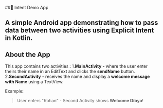 ##🚀 Intent Demo App

A simple Android app demonstrating how to pass
data between two activities using **Explicit Intent** in Kotlin.
--
## **About the App**
This app contains two activities :
1.**MainActivity** - where the user enter theirs their name in an EditText and clicks the **sendName** button.
2.**SecondActivity** - receives the name and display a **welcome message with Name** using a TextView.

Example:
> User enters "Rohan" - Second Activity shows **Welcome Dibya!** 
